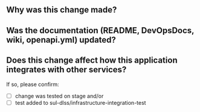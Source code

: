 ## Why was this change made?



## Was the documentation (README, DevOpsDocs, wiki, openapi.yml) updated?



## Does this change affect how this application integrates with other services?

If so, please confirm:
- [ ] change was tested on stage    and/or
- [ ] test added to sul-dlss/infrastructure-integration-test
